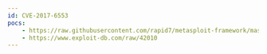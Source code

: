 ```yaml
---
id: CVE-2017-6553
pocs:
    - https://raw.githubusercontent.com/rapid7/metasploit-framework/master/modules/exploits/linux/misc/quest_pmmasterd_bof.rb
    - https://www.exploit-db.com/raw/42010
---
```

